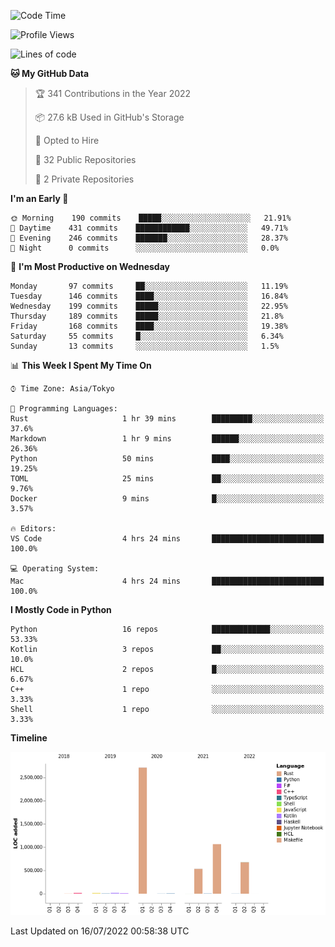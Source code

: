 <!--START_SECTION:waka-->
![Code Time](http://img.shields.io/badge/Code%20Time-0%20secs-blue)

![Profile Views](http://img.shields.io/badge/Profile%20Views-1-blue)

![Lines of code](https://img.shields.io/badge/From%20Hello%20World%20I%27ve%20Written-5%20Million%20lines%20of%20code-blue)

**🐱 My GitHub Data** 

> 🏆 341 Contributions in the Year 2022
 > 
> 📦 27.6 kB Used in GitHub's Storage 
 > 
> 💼 Opted to Hire
 > 
> 📜 32 Public Repositories 
 > 
> 🔑 2 Private Repositories  
 > 
**I'm an Early 🐤** 

```text
🌞 Morning    190 commits    █████░░░░░░░░░░░░░░░░░░░░   21.91% 
🌆 Daytime    431 commits    ████████████░░░░░░░░░░░░░   49.71% 
🌃 Evening    246 commits    ███████░░░░░░░░░░░░░░░░░░   28.37% 
🌙 Night      0 commits      ░░░░░░░░░░░░░░░░░░░░░░░░░   0.0%

```
📅 **I'm Most Productive on Wednesday** 

```text
Monday       97 commits     ██░░░░░░░░░░░░░░░░░░░░░░░   11.19% 
Tuesday      146 commits    ████░░░░░░░░░░░░░░░░░░░░░   16.84% 
Wednesday    199 commits    █████░░░░░░░░░░░░░░░░░░░░   22.95% 
Thursday     189 commits    █████░░░░░░░░░░░░░░░░░░░░   21.8% 
Friday       168 commits    ████░░░░░░░░░░░░░░░░░░░░░   19.38% 
Saturday     55 commits     █░░░░░░░░░░░░░░░░░░░░░░░░   6.34% 
Sunday       13 commits     ░░░░░░░░░░░░░░░░░░░░░░░░░   1.5%

```


📊 **This Week I Spent My Time On** 

```text
⌚︎ Time Zone: Asia/Tokyo

💬 Programming Languages: 
Rust                     1 hr 39 mins        █████████░░░░░░░░░░░░░░░░   37.6% 
Markdown                 1 hr 9 mins         ██████░░░░░░░░░░░░░░░░░░░   26.36% 
Python                   50 mins             ████░░░░░░░░░░░░░░░░░░░░░   19.25% 
TOML                     25 mins             ██░░░░░░░░░░░░░░░░░░░░░░░   9.76% 
Docker                   9 mins              █░░░░░░░░░░░░░░░░░░░░░░░░   3.57%

🔥 Editors: 
VS Code                  4 hrs 24 mins       █████████████████████████   100.0%

💻 Operating System: 
Mac                      4 hrs 24 mins       █████████████████████████   100.0%

```

**I Mostly Code in Python** 

```text
Python                   16 repos            █████████████░░░░░░░░░░░░   53.33% 
Kotlin                   3 repos             ██░░░░░░░░░░░░░░░░░░░░░░░   10.0% 
HCL                      2 repos             █░░░░░░░░░░░░░░░░░░░░░░░░   6.67% 
C++                      1 repo              ░░░░░░░░░░░░░░░░░░░░░░░░░   3.33% 
Shell                    1 repo              ░░░░░░░░░░░░░░░░░░░░░░░░░   3.33%

```


**Timeline**

![Chart not found](https://raw.githubusercontent.com/kitagawa-hr/kitagawa-hr/main/charts/bar_graph.png) 


 Last Updated on 16/07/2022 00:58:38 UTC
<!--END_SECTION:waka-->
